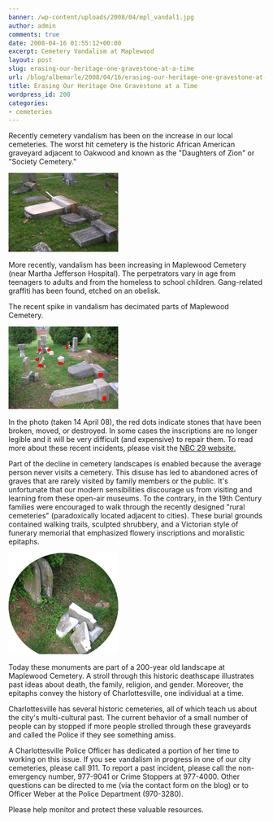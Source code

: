 ```yaml
---
banner: /wp-content/uploads/2008/04/mpl_vandal1.jpg
author: admin
comments: true
date: 2008-04-16 01:55:12+00:00
excerpt: Cemetery Vandalism at Maplewood
layout: post
slug: erasing-our-heritage-one-gravestone-at-a-time
url: /blog/albemarle/2008/04/16/erasing-our-heritage-one-gravestone-at-a-time/
title: Erasing Our Heritage One Gravestone at a Time
wordpress_id: 200
categories:
- cemeteries
---
```


Recently cemetery vandalism has been on the increase in our local cemeteries. The worst hit cemetery is the historic African American graveyard adjacent to Oakwood and known as the "Daughters of Zion" or "Society Cemetery." 

![mpl_vandal1.jpg](/wp-content/uploads/2008/04/mpl_vandal1.jpg)

More recently, vandalism has been increasing in Maplewood Cemetery (near Martha Jefferson Hospital). The perpetrators vary in age from teenagers to adults and from the homeless to school children. Gang-related graffiti has been found, etched on an obelisk.

The recent spike in vandalism has decimated parts of Maplewood Cemetery. 

![mpl_vandal2.jpg](/wp-content/uploads/2008/04/mpl_vandal2.jpg)

In the photo (taken 14 April 08), the red dots indicate stones that have been broken, moved, or destroyed. In some cases the inscriptions are no longer legible and it will be very difficult (and expensive) to repair them.  To read more about these recent incidents, please visit the [NBC 29 website.](http://www.nbc29.com/Global/story.asp?s=8120857)

Part of the decline in cemetery landscapes is enabled because the average person never visits a cemetery. This disuse has led to abandoned acres of graves that are rarely visited by family members or the public. It's unfortunate that our modern sensibilities discourage us from visiting and learning from these open-air museums. To the contrary, in the 19th Century families were encouraged to walk through the recently designed "rural cemeteries" (paradoxically located adjacent to cities). These burial grounds contained walking trails, sculpted shrubbery, and a Victorian style of funerary memorial that emphasized flowery inscriptions and moralistic epitaphs.



![mpl_vandal3.jpg](/wp-content/uploads/2008/04/mpl_vandal3.jpg)

Today these monuments are part of a 200-year old landscape at Maplewood Cemetery. A stroll through this historic deathscape illustrates past ideas about death, the family, religion, and gender. Moreover,  the epitaphs convey the history of Charlottesville, one individual at a time.

Charlottesville has several historic cemeteries, all of which teach us about the city's multi-cultural past. The current behavior of a small number of people can by stopped if more people strolled through these graveyards and called the Police if they see something amiss.

A Charlottesville Police Officer has dedicated a portion of her time to working on this issue. If you see vandalism in progress in one of our city cemeteries, please call 911. To report a past incident, please call the non-emergency number, 977-9041 or Crime Stoppers at 977-4000. Other questions can be directed to me (via the contact form on the blog) or to Officer Weber at the Police Department (970-3280).

Please help monitor and protect these valuable resources.
